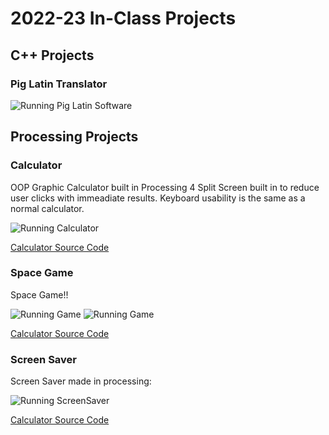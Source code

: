 # 2022-23 In-Class Projects

## C++ Projects

### Pig Latin Translator

![Running Pig Latin Software](https://github.com/Luca-Skyline/programming1portfolio/blob/main/images/piglatin.png)


## Processing Projects

### Calculator

OOP Graphic Calculator built in Processing 4
Split Screen built in to reduce user clicks with immeadiate results. Keyboard usability is the same as a normal calculator.

![Running Calculator](https://github.com/Luca-Skyline/programming1portfolio/blob/main/images/calculator.png)

[Calculator Source Code](https://github.com/Luca-Skyline/programming1portfolio/tree/main/src/calc)

### Space Game

Space Game!!

![Running Game](https://github.com/Luca-Skyline/programming1portfolio/blob/main/images/asteriods.png)
![Running Game](https://github.com/Luca-Skyline/programming1portfolio/blob/main/images/gamestart.png)

[Calculator Source Code](https://github.com/Luca-Skyline/programming1portfolio/tree/main/src/spacegame)

### Screen Saver

Screen Saver made in processing:

![Running ScreenSaver](https://github.com/Luca-Skyline/programming1portfolio/blob/main/images/screesaver.png)

[Calculator Source Code](https://github.com/Luca-Skyline/programming1portfolio/tree/main/src/screensaver)


